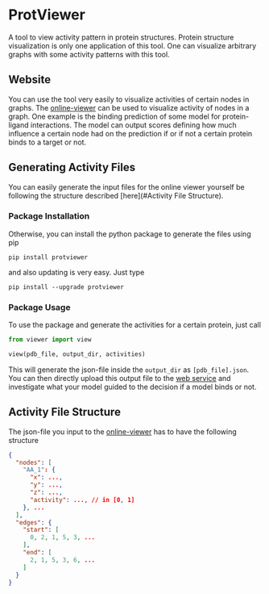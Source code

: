 # ProtViewer

A tool to view activity pattern in protein structures. Protein structure visualization is only one application of this 
tool. One can visualize arbitrary graphs with some activity patterns with this tool.

## Website

You can use the tool very easily to visualize activities of certain nodes in graphs. The 
[online-viewer](old-shatterhand.github.io/ProtViewer) can be used to visualize activity of nodes in a graph.
One example is the binding prediction of some model for protein-ligand interactions. The model can output
scores defining how much influence a certain node had on the prediction if or if not a certain protein binds to a 
target or not.

## Generating Activity Files

You can easily generate the input files for the online viewer yourself be following the structure described [here](#Activity File Structure).

### Package Installation

Otherwise, you can install the python package to generate the files using pip
``````shell
pip install protviewer
``````
and also updating is very easy. Just type
``````shell
pip install --upgrade protviewer
``````

### Package Usage

To use the package and generate the activities for a certain protein, just call
``````python
from viewer import view

view(pdb_file, output_dir, activities)
``````
This will generate the json-file inside the `output_dir` as `[pdb_file].json`. You can then directly upload this
output file to the [web service](old-shatterhand.github.io/ProtViewer) and investigate what your model guided to the 
decision if a model binds or not.

## Activity File Structure
The json-file you input to the [online-viewer](old-shatterhand.github.io/ProtViewer) has to have the following structure
``````json
{
  "nodes": [
    "AA_1": {
      "x": ...,
      "y": ...,
      "z": ...,
      "activity": ..., // in [0, 1]
    }, ...
  ],
  "edges": {
    "start": [
      0, 2, 1, 5, 3, ...
    ],
    "end": [
      2, 1, 5, 3, 6, ...
    ]
  }
}
``````